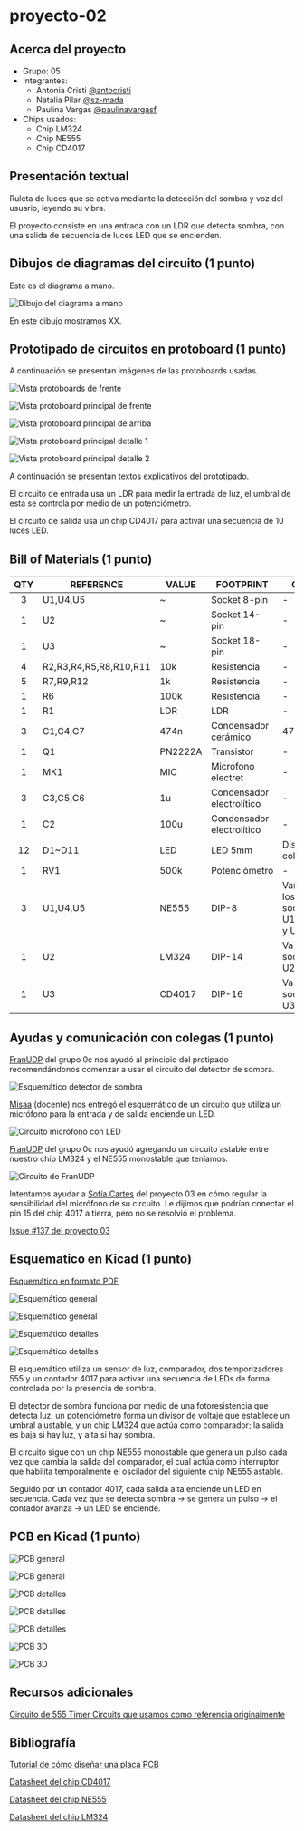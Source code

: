 # proyecto-02

## Acerca del proyecto

- Grupo: 05
- Integrantes:
  - Antonia Cristi [@antocristi](https://github.com/antocristi)
  - Natalia Pilar [@sz-mada](https://github.com/sz-mada)
  - Paulina Vargas [@paulinavargasf](https://github.com/paulinavargasf)
- Chips usados:
  - Chip LM324
  - Chip NE555
  - Chip CD4017

## Presentación textual

Ruleta de luces que se activa mediante la detección del sombra y voz del usuario, leyendo su vibra.

El proyecto consiste en una entrada con un LDR que detecta sombra, con una salida de secuencia de luces LED que se encienden.

## Dibujos de diagramas del circuito (1 punto)

Este es el diagrama a mano.

![Dibujo del diagrama a mano](./imagenes/diagrama-mano.jpg)

En este dibujo mostramos XX.

## Prototipado de circuitos en protoboard (1 punto)

A continuación se presentan imágenes de las protoboards usadas.

![Vista protoboards de frente](./imagenes/tme-grupo05-registro01.jpg)

![Vista protoboard principal de frente](./imagenes/tme-grupo05-registro02.jpg)

![Vista protoboard principal de arriba](./imagenes/tme-grupo05-registro03.jpg)

![Vista protoboard principal detalle 1](./imagenes/tme-grupo05-registro04.jpg)

![Vista protoboard principal detalle 2](./imagenes/tme-grupo05-registro06.jpg)

A continuación se presentan textos explicativos del prototipado.

El circuito de entrada usa un LDR para medir la entrada de luz, el umbral de esta se controla por medio de un potenciómetro.

El circuito de salida usa un chip CD4017 para activar una secuencia de 10 luces LED.

## Bill of Materials (1 punto)

|QTY|REFERENCE|VALUE|FOOTPRINT|OBS
|:-:|-|-|-|-
|3|U1,U4,U5|~|Socket 8-pin|-
|1|U2|~|Socket 14-pin|-
|1|U3|~|Socket 18-pin|-
|4|R2,R3,R4,R5,R8,R10,R11|10k|Resistencia|-
|5|R7,R9,R12|1k|Resistencia|-
|1|R6|100k|Resistencia|-
|1|R1|LDR|LDR|-
|3|C1,C4,C7|474n|Condensador cerámico|474
|1|Q1|PN2222A|Transistor|-
|1|MK1|MIC|Micrófono electret|-
|3|C3,C5,C6|1u|Condensador electrolítico|-
|1|C2|100u|Condensador electrolítico|-
|12|D1~D11|LED|LED 5mm|Distintos colores
|1|RV1|500k|Potenciómetro|-
|3|U1,U4,U5|NE555|DIP-8|Van en los socket U1, U4, y U5
|1|U2|LM324|DIP-14|Va en el socket U2
|1|U3|CD4017|DIP-16|Va en el socket U3

## Ayudas y comunicación con colegas (1 punto)

[FranUDP](https://github.com/FranUDP) del grupo 0c nos ayudó al principio del protipado recomendándonos comenzar a usar el circuito del detector de sombra.

![Esquemático detector de sombra](./imagenes/ayudacolegas_01.png)

[Misaa](https://github.com/misaaaaaa) (docente) nos entregó el esquemático de un circuito que utiliza un micrófono para la entrada y de salida enciende un LED.

![Circuito micrófono con LED](./imagenes/ayudacolegas_02.png)

[FranUDP](https://github.com/FranUDP) del grupo 0c nos ayudó agregando un circuito astable entre nuestro chip LM324 y el NE555 monostable que teníamos.

![Circuito de FranUDP](./imagenes/ayudacolegas_03.png)

Intentamos ayudar a [Sofía Cartes](https://github.com/sofiacartes) del proyecto 03 en cómo regular la sensibilidad del micrófono de su circuito. Le dijimos que podrían conectar el pin 15 del chip 4017 a tierra, pero no se resolvió el problema.

[Issue #137 del proyecto 03](https://github.com/disenoUDP/dis8644-2025-1-proyectos/issues/137#issuecomment-2984472409)

## Esquematico en Kicad (1 punto)

[Esquemático en formato PDF](./imagenes/esquematico-05.pdf)

![Esquemático general](./imagenes/esquematico_general01.png)

![Esquemático general](./imagenes/esquematico_general02.png)

![Esquemático detalles](./imagenes/esquematico_detalle01.png)

![Esquemático detalles](./imagenes/esquematico_detalle02.png)

El esquemático utiliza un sensor de luz, comparador, dos temporizadores 555 y un contador 4017 para activar una secuencia de LEDs de forma controlada por la presencia de sombra.

El detector de sombra funciona por medio de una fotoresistencia que detecta luz, un potenciómetro forma un divisor de voltaje que establece un umbral ajustable, y un chip LM324 que actúa como comparador; la salida es baja si hay luz, y alta si hay sombra.

El circuito sigue con un chip NE555 monostable que genera un pulso cada vez que cambia la salida del comparador, el cual actúa como interruptor que habilita temporalmente el oscilador del siguiente chip NE555 astable.

Seguido por un contador 4017, cada salida alta enciende un LED en secuencia. Cada vez que se detecta sombra &rarr; se genera un pulso &rarr; el contador avanza &rarr; un LED se enciende.

## PCB en Kicad (1 punto)

![PCB general](./imagenes/pcb_general_bw.png)

![PCB general](./imagenes/pcb_general.png)

![PCB detalles](./imagenes/pcb_detalle01.png)

![PCB detalles](./imagenes/pcb_detalle02.png)

![PCB detalles](./imagenes/pcb_detalle03.png)

![PCB 3D](./imagenes/pcb_3d.png)

![PCB 3D](./imagenes/pcb_3d_perspectiva.png)

## Recursos adicionales

[Circuito de 555 Timer Circuits que usamos como referencia originalmente](https://www.555-timer-circuits.com/roulette.html)

## Bibliografía

[Tutorial de cómo diseñar una placa PCB](https://www.youtube.com/watch?v=kccAeKYytE8)

[Datasheet del chip CD4017](https://www.makerhero.com/img/files/download/CD4017-Datasheet.pdf)

[Datasheet del chip NE555](https://www.ti.com/lit/ds/symlink/ne555.pdf)

[Datasheet del chip LM324](https://www.ti.com/lit/ds/symlink/lm324.pdf)
